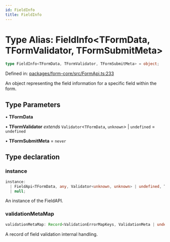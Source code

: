 ```yaml
---
id: FieldInfo
title: FieldInfo
---
```


# Type Alias: FieldInfo\<TFormData, TFormValidator, TFormSubmitMeta\>

```ts
type FieldInfo<TFormData, TFormValidator, TFormSubmitMeta> = object;
```

Defined in: [packages/form-core/src/FormApi.ts:233](https://github.com/TanStack/form/blob/main/packages/form-core/src/FormApi.ts#L233)

An object representing the field information for a specific field within the form.

## Type Parameters

• **TFormData**

• **TFormValidator** *extends* `Validator`\<`TFormData`, `unknown`\> \| `undefined` = `undefined`

• **TFormSubmitMeta** = `never`

## Type declaration

### instance

```ts
instance: 
  | FieldApi<TFormData, any, Validator<unknown, unknown> | undefined, TFormValidator, any, TFormSubmitMeta>
  | null;
```

An instance of the FieldAPI.

### validationMetaMap

```ts
validationMetaMap: Record<ValidationErrorMapKeys, ValidationMeta | undefined>;
```

A record of field validation internal handling.

